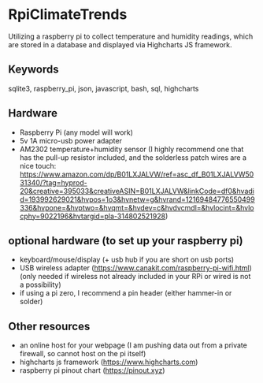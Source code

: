 # RpiClimateTrends
Utilizing a raspberry pi to collect temperature and humidity readings, which are stored in a database and displayed via Highcharts JS framework.


## Keywords
sqlite3, raspberry_pi, json, javascript, bash, sql, highcharts

## Hardware
- Raspberry Pi (any model will work)
- 5v 1A micro-usb power adapter
- AM2302 temperature+humidity sensor (I highly recommend one that has the pull-up resistor included, and the solderless patch wires are a nice touch: https://www.amazon.com/dp/B01LXJALVW/ref=asc_df_B01LXJALVW5031340/?tag=hyprod-20&creative=395033&creativeASIN=B01LXJALVW&linkCode=df0&hvadid=193992629021&hvpos=1o3&hvnetw=g&hvrand=12169484776550499336&hvpone=&hvptwo=&hvqmt=&hvdev=c&hvdvcmdl=&hvlocint=&hvlocphy=9022196&hvtargid=pla-314802521928)

## optional hardware (to set up your raspberry pi)
- keyboard/mouse/display (+ usb hub if you are short on usb ports)
- USB wireless adapter (https://www.canakit.com/raspberry-pi-wifi.html) (only needed if wireless not already included in your RPi or wired is not a possibility)
- if using a pi zero, I recommend a pin header (either hammer-in or solder)

## Other resources
- an online host for your webpage (I am pushing data out from a private firewall, so cannot host on the pi itself)
- highcharts js framework (https://www.highcharts.com)
- raspberry pi pinout chart (https://pinout.xyz)
